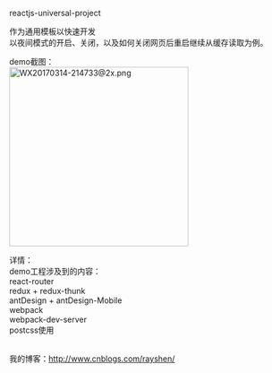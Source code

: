 reactjs-universal-project

作为通用模板以快速开发<br>
以夜间模式的开启、关闭，以及如何关闭网页后重启继续从缓存读取为例。<br>

demo截图：<br>
<img width='320px' src="https://ooo.0o0.ooo/2017/03/14/58c7f50f3cdf1.png" alt="WX20170314-214733@2x.png" title="WX20170314-214733@2x.png" />
<p>
详情：<br>
demo工程涉及到的内容：<br>
react-router<br>
redux + redux-thunk<br>
antDesign + antDesign-Mobile<br>
webpack<br>
webpack-dev-server<br>
postcss使用<br>

<br>我的博客：http://www.cnblogs.com/rayshen/<br>

